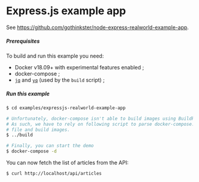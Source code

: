 # Express.js example app

See https://github.com/gothinkster/node-express-realworld-example-app.

##### Prerequisites

To build and run this example you need:

* Docker v18.09+ with experimental features enabled ;
* docker-compose ;
* [`jq`] and [`yq`] (used by the `build` script) ;

##### Run this example

```bash
$ cd examples/expressjs-realworld-example-app

# Unfortunately, docker-compose isn't able to build images using Buildkit yet.
# As such, we have to rely on following script to parse docker-compose.yml
# file and build images.
$ ../build

# Finally, you can start the demo
$ docker-compose -d
```

You can now fetch the list of articles from the API:

```bash
$ curl http://localhost/api/articles
```

[`jq`]: https://stedolan.github.io/jq/download/
[`yq`]: https://github.com/kislyuk/yq

